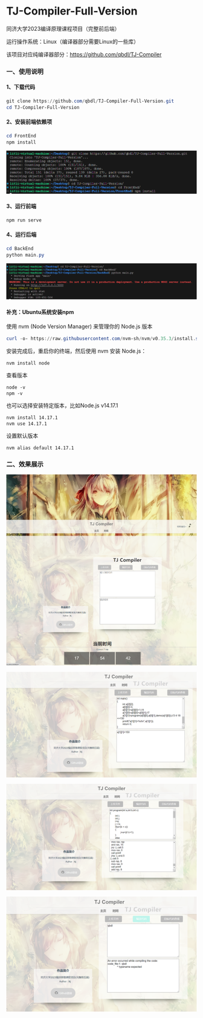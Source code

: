 # TJ-Compiler-Full-Version
同济大学2023编译原理课程项目（完整前后端）

运行操作系统：Linux（编译器部分需要Linux的一些库）

该项目对应纯编译器部分：https://github.com/qbdl/TJ-Compiler

### 一、使用说明

#### 1、下载代码

```powershell
git clone https://github.com/qbdl/TJ-Compiler-Full-Version.git
cd TJ-Compiler-Full-Version
```

#### 2、安装前端依赖项

```powershell
cd FrontEnd
npm install
```

<img src="assets/image-20230603170706262.png" alt="image-20230603170706262" style="zoom:80%;" />

#### 3、运行前端

```powershell
npm run serve
```

#### 4、运行后端

```powershell
cd BackEnd
python main.py
```

![image-20230603170812390](assets/image-20230603170812390.png)

#### 补充：Ubuntu系统安装npm

使用 nvm (Node Version Manager) 来管理你的 Node.js 版本

```powershell
curl -o- https://raw.githubusercontent.com/nvm-sh/nvm/v0.35.3/install.sh | bash
```

安装完成后，重启你的终端，然后使用 nvm 安装 Node.js：

```
nvm install node
```

查看版本

```
node -v
npm -v
```

也可以选择安装特定版本，比如Node.js v14.17.1

```
nvm install 14.17.1
nvm use 14.17.1
```

设置默认版本

```
nvm alias default 14.17.1
```



### 二、效果展示

![begin2](assets/begin2.png)

![image-20230603195248954](assets/image-20230603195248954.png)

![image-20230603195337412](assets/image-20230603195337412.png)

![image-20230603195422569](assets/image-20230603195422569.png)
